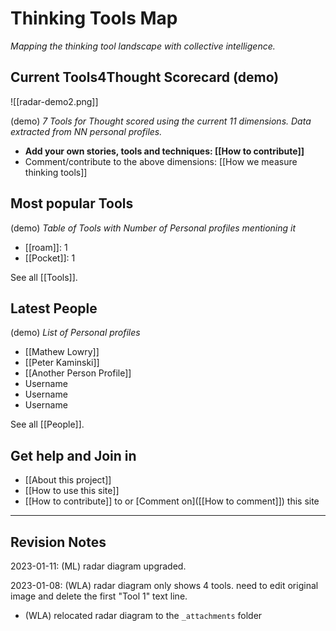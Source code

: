 # Thinking Tools Map

_Mapping the thinking tool landscape with collective intelligence._

## Current Tools4Thought Scorecard (demo)

![[radar-demo2.png]]

(demo) *7 Tools for Thought scored using the current 11 dimensions. Data extracted from NN personal profiles.*

* **Add your own stories, tools and techniques: [[How to contribute]]**
* Comment/contribute to the above dimensions: [[How we measure thinking tools]]


## Most popular Tools

(demo) *Table of Tools with Number of Personal profiles mentioning it*

* [[roam]]: 1
* [[Pocket]]: 1

See all  [[Tools]].

## Latest People

(demo) *List of Personal profiles*

* [[Mathew Lowry]]
* [[Peter Kaminski]]
* [[Another Person Profile]]
* Username
* Username
* Username

See all [[People]].

## Get help and Join in

* [[About this project]]
* [[How to use this site]]
* [[How to contribute]] to or [Comment on]([[How to comment]]) this site

---

## Revision Notes

2023-01-11: (ML) radar diagram upgraded. 

2023-01-08: (WLA) radar diagram only shows 4 tools. need to edit original image and delete the first "Tool 1" text line.
 - (WLA) relocated radar diagram to the `_attachments` folder
